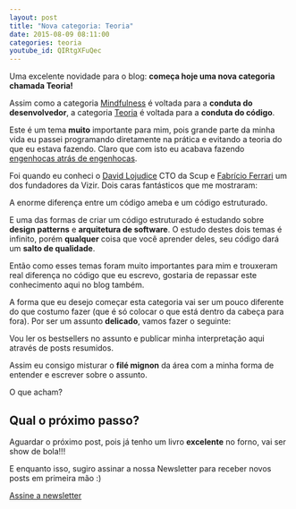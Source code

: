 ```yaml
---
layout: post
title: "Nova categoria: Teoria"
date: 2015-08-09 08:11:00
categories: teoria
youtube_id: QIRtgXFuQec
---
```


Uma excelente novidade para o blog: **começa hoje uma nova categoria chamada Teoria!**

Assim como a categoria [Mindfulness](/blog/mindfulness/) é voltada para a **conduta do desenvolvedor**, a categoria [Teoria](/blog/teoria/) é voltada para a **conduta do código**.

Este é um tema **muito** importante para mim, pois grande parte da minha vida eu passei programando diretamente na prática e evitando a teoria do que eu estava fazendo. Claro que com isto eu acabava fazendo [engenhocas atrás de engenhocas](/blog/mindfulness/engenharia-vs-engenhoca/).

Foi quando eu conheci o [David Lojudice](https://twitter.com/dalssoft) CTO da Scup e [Fabrício Ferrari](https://twitter.com/fabricioffc) um dos fundadores da Vizir. Dois caras fantásticos que me mostraram:

<div class="post-impact-1">
    <p>A enorme diferença entre um código ameba e um código estruturado.</p>
</div>

E uma das formas de criar um código estruturado é estudando sobre **design patterns** e **arquitetura de software**. O estudo destes dois temas é infinito, porém **qualquer** coisa que você aprender deles, seu código dará um **salto de qualidade**.

Então como esses temas foram muito importantes para mim e trouxeram real diferença no código que eu escrevo, gostaria de repassar este conhecimento aqui no blog também.

A forma que eu desejo começar esta categoria vai ser um pouco diferente do que costumo fazer (que é só colocar o que está dentro da cabeça para fora). Por ser um assunto **delicado**, vamos fazer o seguinte:

<div class="post-impact-1">
    <p>Vou ler os bestsellers no assunto e publicar minha interpretação aqui através de posts resumidos.</p>
</div>

Assim eu consigo misturar o **filé mignon** da área com a minha forma de entender e escrever sobre o assunto.

O que acham?

## Qual o próximo passo?

Aguardar o próximo post, pois já tenho um livro **excelente** no forno, vai ser show de bola!!!

E enquanto isso, sugiro assinar a nossa Newsletter para receber novos posts em primeira mão :)

<div class="margin-top--2">
  <a class="button button-border button-medium" href="#newsletter">
    Assine a newsletter
  </a>
</div>
